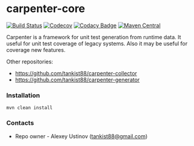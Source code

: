 # carpenter-core #

[![Build Status](https://travis-ci.org/tankist88/carpenter-core.svg?branch=master)](https://travis-ci.org/tankist88/carpenter-core)
[![Codecov](https://img.shields.io/codecov/c/github/tankist88/carpenter-core.svg)](https://codecov.io/gh/tankist88/carpenter-core)
[![Codacy Badge](https://api.codacy.com/project/badge/Grade/ddca2b2cd24b4d5fac70108f597eb44f)](https://www.codacy.com/project/tankist88/carpenter-core/dashboard?utm_source=github.com&amp;utm_medium=referral&amp;utm_content=tankist88/carpenter-core&amp;utm_campaign=Badge_Grade_Dashboard)
[![Maven Central](https://img.shields.io/maven-central/v/com.github.tankist88/carpenter-core.svg)](http://search.maven.org/classic/#search%7Cga%7C1%7Cg%3A%22com.github.tankist88%22%20a%3A%22carpenter-core%22)

Carpenter is a framework for unit test generation from runtime data. It useful for unit test coverage of legacy systems. Also it may be useful for coverage new features.

Other repositories:

* https://github.com/tankist88/carpenter-collector
* https://github.com/tankist88/carpenter-generator

### Installation ###

```text
mvn clean install
```

### Contacts ###

* Repo owner - Alexey Ustinov (tankist88@gmail.com)

